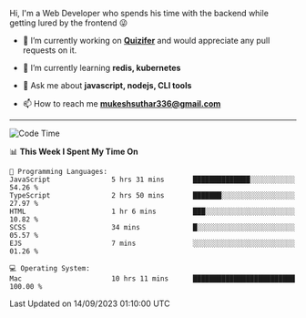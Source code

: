 Hi, I'm a Web Developer who spends his time with the backend while getting lured by the frontend 😜

- 🔭 I’m currently working on **[Quizifer](https://github.com/SutharMukesh/Quizifer/)** and would appreciate any pull requests on it.

- 🌱 I’m currently learning **redis, kubernetes**

- 💬 Ask me about **javascript, nodejs, CLI tools**

- 📫 How to reach me **mukeshsuthar336@gmail.com**

---
<!--START_SECTION:waka-->
![Code Time](http://img.shields.io/badge/Code%20Time-2%2C509%20hrs%2023%20mins-blue)

📊 **This Week I Spent My Time On** 

```text
💬 Programming Languages: 
JavaScript               5 hrs 31 mins       ██████████████░░░░░░░░░░░   54.26 % 
TypeScript               2 hrs 50 mins       ███████░░░░░░░░░░░░░░░░░░   27.97 % 
HTML                     1 hr 6 mins         ███░░░░░░░░░░░░░░░░░░░░░░   10.82 % 
SCSS                     34 mins             █░░░░░░░░░░░░░░░░░░░░░░░░   05.57 % 
EJS                      7 mins              ░░░░░░░░░░░░░░░░░░░░░░░░░   01.26 % 

💻 Operating System: 
Mac                      10 hrs 11 mins      █████████████████████████   100.00 % 
```


 Last Updated on 14/09/2023 01:10:00 UTC
<!--END_SECTION:waka-->
